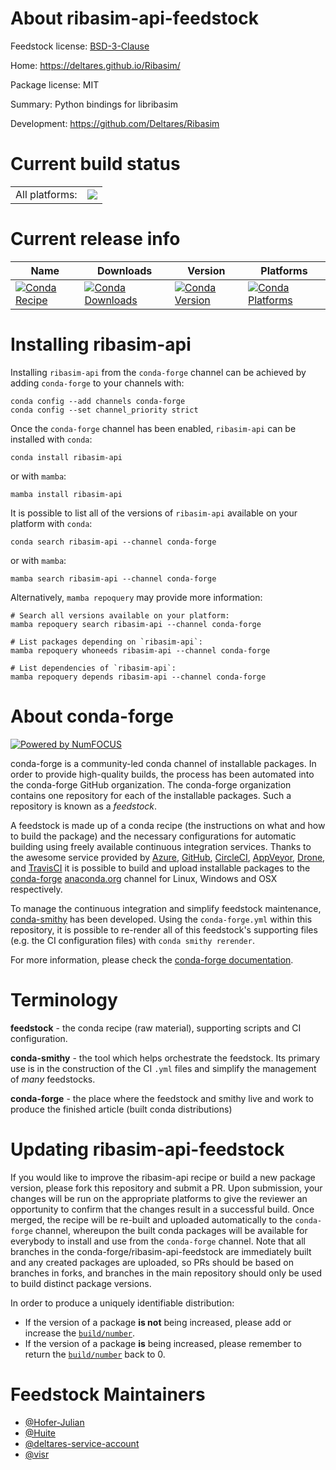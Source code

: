 About ribasim-api-feedstock
===========================

Feedstock license: [BSD-3-Clause](https://github.com/conda-forge/ribasim-api-feedstock/blob/main/LICENSE.txt)

Home: https://deltares.github.io/Ribasim/

Package license: MIT

Summary: Python bindings for libribasim

Development: https://github.com/Deltares/Ribasim

Current build status
====================


<table><tr><td>All platforms:</td>
    <td>
      <a href="https://dev.azure.com/conda-forge/feedstock-builds/_build/latest?definitionId=20743&branchName=main">
        <img src="https://dev.azure.com/conda-forge/feedstock-builds/_apis/build/status/ribasim-api-feedstock?branchName=main">
      </a>
    </td>
  </tr>
</table>

Current release info
====================

| Name | Downloads | Version | Platforms |
| --- | --- | --- | --- |
| [![Conda Recipe](https://img.shields.io/badge/recipe-ribasim--api-green.svg)](https://anaconda.org/conda-forge/ribasim-api) | [![Conda Downloads](https://img.shields.io/conda/dn/conda-forge/ribasim-api.svg)](https://anaconda.org/conda-forge/ribasim-api) | [![Conda Version](https://img.shields.io/conda/vn/conda-forge/ribasim-api.svg)](https://anaconda.org/conda-forge/ribasim-api) | [![Conda Platforms](https://img.shields.io/conda/pn/conda-forge/ribasim-api.svg)](https://anaconda.org/conda-forge/ribasim-api) |

Installing ribasim-api
======================

Installing `ribasim-api` from the `conda-forge` channel can be achieved by adding `conda-forge` to your channels with:

```
conda config --add channels conda-forge
conda config --set channel_priority strict
```

Once the `conda-forge` channel has been enabled, `ribasim-api` can be installed with `conda`:

```
conda install ribasim-api
```

or with `mamba`:

```
mamba install ribasim-api
```

It is possible to list all of the versions of `ribasim-api` available on your platform with `conda`:

```
conda search ribasim-api --channel conda-forge
```

or with `mamba`:

```
mamba search ribasim-api --channel conda-forge
```

Alternatively, `mamba repoquery` may provide more information:

```
# Search all versions available on your platform:
mamba repoquery search ribasim-api --channel conda-forge

# List packages depending on `ribasim-api`:
mamba repoquery whoneeds ribasim-api --channel conda-forge

# List dependencies of `ribasim-api`:
mamba repoquery depends ribasim-api --channel conda-forge
```


About conda-forge
=================

[![Powered by
NumFOCUS](https://img.shields.io/badge/powered%20by-NumFOCUS-orange.svg?style=flat&colorA=E1523D&colorB=007D8A)](https://numfocus.org)

conda-forge is a community-led conda channel of installable packages.
In order to provide high-quality builds, the process has been automated into the
conda-forge GitHub organization. The conda-forge organization contains one repository
for each of the installable packages. Such a repository is known as a *feedstock*.

A feedstock is made up of a conda recipe (the instructions on what and how to build
the package) and the necessary configurations for automatic building using freely
available continuous integration services. Thanks to the awesome service provided by
[Azure](https://azure.microsoft.com/en-us/services/devops/), [GitHub](https://github.com/),
[CircleCI](https://circleci.com/), [AppVeyor](https://www.appveyor.com/),
[Drone](https://cloud.drone.io/welcome), and [TravisCI](https://travis-ci.com/)
it is possible to build and upload installable packages to the
[conda-forge](https://anaconda.org/conda-forge) [anaconda.org](https://anaconda.org/)
channel for Linux, Windows and OSX respectively.

To manage the continuous integration and simplify feedstock maintenance,
[conda-smithy](https://github.com/conda-forge/conda-smithy) has been developed.
Using the ``conda-forge.yml`` within this repository, it is possible to re-render all of
this feedstock's supporting files (e.g. the CI configuration files) with ``conda smithy rerender``.

For more information, please check the [conda-forge documentation](https://conda-forge.org/docs/).

Terminology
===========

**feedstock** - the conda recipe (raw material), supporting scripts and CI configuration.

**conda-smithy** - the tool which helps orchestrate the feedstock.
                   Its primary use is in the construction of the CI ``.yml`` files
                   and simplify the management of *many* feedstocks.

**conda-forge** - the place where the feedstock and smithy live and work to
                  produce the finished article (built conda distributions)


Updating ribasim-api-feedstock
==============================

If you would like to improve the ribasim-api recipe or build a new
package version, please fork this repository and submit a PR. Upon submission,
your changes will be run on the appropriate platforms to give the reviewer an
opportunity to confirm that the changes result in a successful build. Once
merged, the recipe will be re-built and uploaded automatically to the
`conda-forge` channel, whereupon the built conda packages will be available for
everybody to install and use from the `conda-forge` channel.
Note that all branches in the conda-forge/ribasim-api-feedstock are
immediately built and any created packages are uploaded, so PRs should be based
on branches in forks, and branches in the main repository should only be used to
build distinct package versions.

In order to produce a uniquely identifiable distribution:
 * If the version of a package **is not** being increased, please add or increase
   the [``build/number``](https://docs.conda.io/projects/conda-build/en/latest/resources/define-metadata.html#build-number-and-string).
 * If the version of a package **is** being increased, please remember to return
   the [``build/number``](https://docs.conda.io/projects/conda-build/en/latest/resources/define-metadata.html#build-number-and-string)
   back to 0.

Feedstock Maintainers
=====================

* [@Hofer-Julian](https://github.com/Hofer-Julian/)
* [@Huite](https://github.com/Huite/)
* [@deltares-service-account](https://github.com/deltares-service-account/)
* [@visr](https://github.com/visr/)

